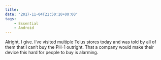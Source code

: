 ```yaml
---
title:
date: '2017-11-04T21:50:10+00:00'
tags:
    - Essential
    - Android
---
```


Alright, I give. I’ve visited multiple Telus stores today and was told by all of them that I can’t buy the PH-1 outright. That a company would make their device this hard for people to buy is alarming.